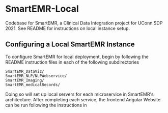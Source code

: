 # SmartEMR-Local
Codebase for SmartEMR, a Clinical Data Integration project for UConn SDP 2021. See README for instructions on local instance setup. 

## Configuring a Local SmartEMR Instance
To configure SmartEMR for local deployment, begin by following the README instruction files in each of the following subdirectories
```
SmartEMR_DataViz/
SmartEMR_NLP/NLPWebservice/
SmartEMR_Imaging/
SmartEMR_medicalRecords/
```
Doing so will set up local servers for each microservice in SmartEMR's architecture. After completing each service, the frontend Angular Website can be run following the
instructions in 
